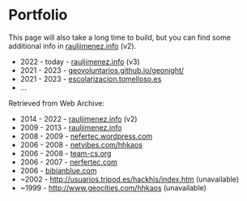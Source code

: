 # Portfolio

This page will also take a long time to build, but you can find some additional info in [rauljimenez.info](https://web.archive.org/web/20140210061053/http://www.rauljimenez.info/) (v2).

* 2022 - today - [rauljimenez.info](https://web.archive.org/web/20230530182354/https://www.rauljimenez.info/) (v3)
* 2021 - 2023 - [geovoluntarios.github.io/geonight/](https://geovoluntarios.github.io/geonight/)
* 2021 - 2023 - [escolarizacion.tomelloso.es](http://escolarizacion.tomelloso.es/)
* ...

Retrieved from Web Archive:

* 2014 - 2022 - [rauljimenez.info](https://web.archive.org/web/20140210061053/http://www.rauljimenez.info/) (v2)
* 2009 - 2013 - [rauljimenez.info](https://web.archive.org/web/20130823185428/http://www.rauljimenez.info/)
* 2008 - 2009 - [nefertec.wordpress.com](https://nefertec.wordpress.com/)
* 2006 - 2008 - [netvibes.com/hhkaos](https://web.archive.org/web/20121231005059/http://netvibes.com/hhkaos)
* 2006 - 2008 - [team-cs.org](https://web.archive.org/web/20060610181345/http://team-cs.org/)
* 2006 - 2007 - [nerfertec.com](https://web.archive.org/web/20070108061320/http://www.nefertec.com/)
* 2006 - [bibianblue.com](https://web.archive.org/web/20060718074759/http://www.bibianblue.com/)
* ~2002 - http://usuarios.tripod.es/hackhis/index.htm (unavailable)
* ~1999 - http://www.geocities.com/hhkaos (unavailable)